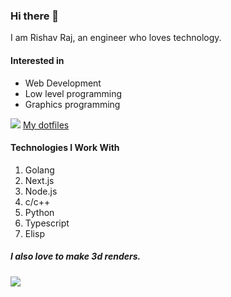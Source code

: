 ### Hi there 👋
I am Rishav Raj, an engineer who loves technology.
#### Interested in 
- Web Development
- Low level programming 
- Graphics programming

<img src="images/art.png">
<a href="https://github.com/rishavmngo/dot-files">My dotfiles</a>

#### Technologies I Work With
1. Golang
2. Next.js
3. Node.js
4. c/c++
5. Python
6. Typescript
7. Elisp

##### I also love to make 3d renders.
<img src="images/github.gif">
